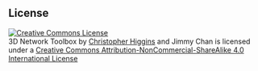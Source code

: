 ## License

<a rel="license" href="http://creativecommons.org/licenses/by-nc-sa/4.0/"><img
alt="Creative Commons License" style="border-width:0"
src="https://i.creativecommons.org/l/by-nc-sa/4.0/88x31.png" /></a><br /><span
xmlns:dct="http://purl.org/dc/terms/" property="dct:title">3D Network Toolbox</span> by <a xmlns:cc="http://creativecommons.org/ns#"
href="https://higgicd.github.io" property="cc:attributionName"
rel="cc:attributionURL">Christopher Higgins</a> and Jimmy Chan is licensed under a <a
rel="license"
href="http://creativecommons.org/licenses/by-nc-sa/4.0/">Creative Commons
Attribution-NonCommercial-ShareAlike 4.0 International License</a>
